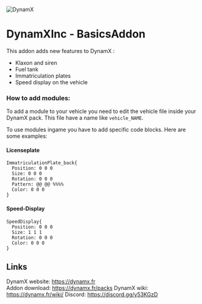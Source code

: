 ![DynamX](https://dynamx.fr/img/head-logo.png)
# DynamXInc - BasicsAddon 

This addon adds new features to DynamX :
- Klaxon and siren
- Fuel tank
- Immatriculation plates
- Speed display on the vehicle

### How to add modules:

To add a module to your vehicle you need to edit the vehicle file inside your DynamX pack.
This file have a name like `vehicle_NAME`.

To use modules ingame you have to add specific code blocks.
Here are some examples:

#### Licenseplate
```
ImmatriculationPlate_back{
  Position: 0 0 0
  Size: 0 0 0
  Rotation: 0 0 0
  Pattern: @@ @@ %%%%
  Color: 0 0 0
}
```

#### Speed-Display
```
SpeedDisplay{
  Position: 0 0 0
  Size: 1 1 1
  Rotation: 0 0 0
  Color: 0 0 0
}
```

## Links
DynamX website: https://dynamx.fr  
Addon download: https://dynamx.fr/packs
DynamX wiki: https://dynamx.fr/wiki/
Discord: https://discord.gg/y53KGzD 
